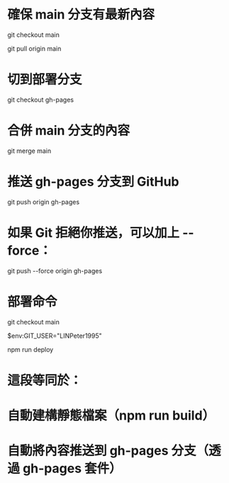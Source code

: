 # 確保 main 分支有最新內容

git checkout main

git pull origin main

# 切到部署分支

git checkout gh-pages

# 合併 main 分支的內容

git merge main

# 推送 gh-pages 分支到 GitHub

git push origin gh-pages

# 如果 Git 拒絕你推送，可以加上 --force：

git push --force origin gh-pages

# 部署命令

git checkout main

$env:GIT_USER="LINPeter1995"

npm run deploy

# 這段等同於：

# 自動建構靜態檔案（npm run build）

# 自動將內容推送到 gh-pages 分支（透過 gh-pages 套件）
